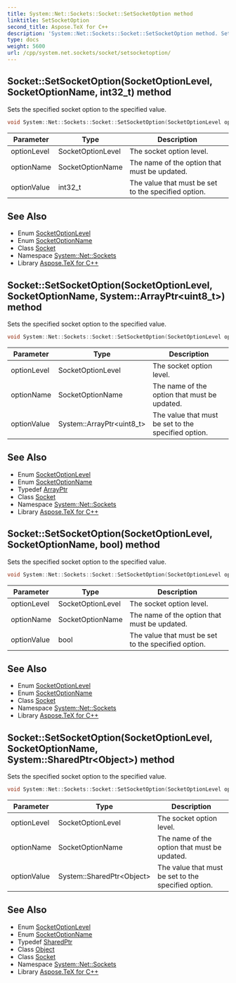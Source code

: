 ```yaml
---
title: System::Net::Sockets::Socket::SetSocketOption method
linktitle: SetSocketOption
second_title: Aspose.TeX for C++
description: 'System::Net::Sockets::Socket::SetSocketOption method. Sets the specified socket option to the specified value in C++.'
type: docs
weight: 5600
url: /cpp/system.net.sockets/socket/setsocketoption/
---
```

## Socket::SetSocketOption(SocketOptionLevel, SocketOptionName, int32_t) method


Sets the specified socket option to the specified value.

```cpp
void System::Net::Sockets::Socket::SetSocketOption(SocketOptionLevel optionLevel, SocketOptionName optionName, int32_t optionValue)
```


| Parameter | Type | Description |
| --- | --- | --- |
| optionLevel | SocketOptionLevel | The socket option level. |
| optionName | SocketOptionName | The name of the option that must be updated. |
| optionValue | int32_t | The value that must be set to the specified option. |

## See Also

* Enum [SocketOptionLevel](../../socketoptionlevel/)
* Enum [SocketOptionName](../../socketoptionname/)
* Class [Socket](../)
* Namespace [System::Net::Sockets](../../)
* Library [Aspose.TeX for C++](../../../)
## Socket::SetSocketOption(SocketOptionLevel, SocketOptionName, System::ArrayPtr\<uint8_t\>) method


Sets the specified socket option to the specified value.

```cpp
void System::Net::Sockets::Socket::SetSocketOption(SocketOptionLevel optionLevel, SocketOptionName optionName, System::ArrayPtr<uint8_t> optionValue)
```


| Parameter | Type | Description |
| --- | --- | --- |
| optionLevel | SocketOptionLevel | The socket option level. |
| optionName | SocketOptionName | The name of the option that must be updated. |
| optionValue | System::ArrayPtr\<uint8_t\> | The value that must be set to the specified option. |

## See Also

* Enum [SocketOptionLevel](../../socketoptionlevel/)
* Enum [SocketOptionName](../../socketoptionname/)
* Typedef [ArrayPtr](../../../system/arrayptr/)
* Class [Socket](../)
* Namespace [System::Net::Sockets](../../)
* Library [Aspose.TeX for C++](../../../)
## Socket::SetSocketOption(SocketOptionLevel, SocketOptionName, bool) method


Sets the specified socket option to the specified value.

```cpp
void System::Net::Sockets::Socket::SetSocketOption(SocketOptionLevel optionLevel, SocketOptionName optionName, bool optionValue)
```


| Parameter | Type | Description |
| --- | --- | --- |
| optionLevel | SocketOptionLevel | The socket option level. |
| optionName | SocketOptionName | The name of the option that must be updated. |
| optionValue | bool | The value that must be set to the specified option. |

## See Also

* Enum [SocketOptionLevel](../../socketoptionlevel/)
* Enum [SocketOptionName](../../socketoptionname/)
* Class [Socket](../)
* Namespace [System::Net::Sockets](../../)
* Library [Aspose.TeX for C++](../../../)
## Socket::SetSocketOption(SocketOptionLevel, SocketOptionName, System::SharedPtr\<Object\>) method


Sets the specified socket option to the specified value.

```cpp
void System::Net::Sockets::Socket::SetSocketOption(SocketOptionLevel optionLevel, SocketOptionName optionName, System::SharedPtr<Object> optionValue)
```


| Parameter | Type | Description |
| --- | --- | --- |
| optionLevel | SocketOptionLevel | The socket option level. |
| optionName | SocketOptionName | The name of the option that must be updated. |
| optionValue | System::SharedPtr\<Object\> | The value that must be set to the specified option. |

## See Also

* Enum [SocketOptionLevel](../../socketoptionlevel/)
* Enum [SocketOptionName](../../socketoptionname/)
* Typedef [SharedPtr](../../../system/sharedptr/)
* Class [Object](../../../system/object/)
* Class [Socket](../)
* Namespace [System::Net::Sockets](../../)
* Library [Aspose.TeX for C++](../../../)
